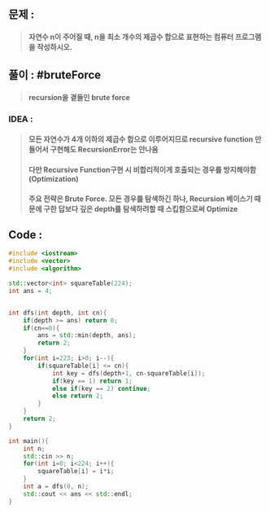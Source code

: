 ## 문제 :
> #### 자연수 n이 주어질 때, n을 최소 개수의 제곱수 합으로 표현하는 컴퓨터 프로그램을 작성하시오.

## 풀이 : #bruteForce
> #### recursion을 곁들인 brute force

### IDEA : 
> #### 모든 자연수가 4개 이하의 제곱수 합으로 이루어지므로 recursive function 만들어서 구현해도 RecursionError는 안나옴
> #### 다만 Recursive Function구현 시 비합리적이게 호출되는 경우를 방지해야함 (Optimization)
> #### 주요 전략은 Brute Force. 모든 경우를 탐색하긴 하나, Recursion 베이스기 때문에 구한 답보다 깊은 depth를 탐색하려할 때 스킵함으로써 Optimize

## Code :
```cpp
#include <iostream>
#include <vector>
#include <algorithm>

std::vector<int> squareTable(224);
int ans = 4;


int dfs(int depth, int cn){
    if(depth >= ans) return 0;
    if(cn==0){
        ans = std::min(depth, ans);
        return 2;
    }
    for(int i=223; i>0; i--){
        if(squareTable[i] <= cn){
            int key = dfs(depth+1, cn-squareTable[i]);
            if(key == 1) return 1;
            else if(key == 2) continue;
            else return 2;
        }
    }
    return 2;
}

int main(){
    int n;
    std::cin >> n;
    for(int i=0; i<224; i++){
        squareTable[i] = i*i;
    }
    int a = dfs(0, n);
    std::cout << ans << std::endl;
}
```
